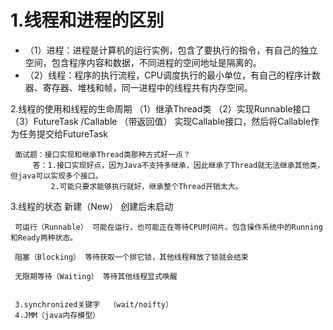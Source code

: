 # 1.线程和进程的区别
* （1）进程：进程是计算机的运行实例，包含了要执行的指令，有自己的独立空间，包含程序内容和数据，不同进程的空间地址是隔离的。
* （2）线程：程序的执行流程，CPU调度执行的最小单位，有自己的程序计数器、寄存器、堆栈和帧，同一进程中的线程共有内存空间。


2.线程的使用和线程的生命周期
     （1）继承Thread类
	 （2）实现Runnable接口
	 （3）FutureTask /Callable （带返回值） 实现Callable接口，然后将Callable作为任务提交给FutureTask
	 
	 面试题：接口实现和继承Thread类那种方式好一点？
	     答：1.接口实现好点，因为Java不支持多继承，因此继承了Thread就无法继承其他类，但java可以实现多个接口。
		     2.可能只要求能够执行就好，继承整个Thread开销太大。
		  
3.线程的状态
     新建（New） 创建后未启动
	 
	 可运行（Runnable） 可能在运行，也可能正在等待CPU时间片。包含操作系统中的Running和Ready两种状态。
	 
	 阻塞（Blocking） 等待获取一个排它锁，其他线程释放了锁就会结束 
	 
	 无限期等待（Waiting） 等待其他线程显式唤醒
	 
	 
     3.synchronized关键字  （wait/noifty）
	 4.JMM（java内存模型）
